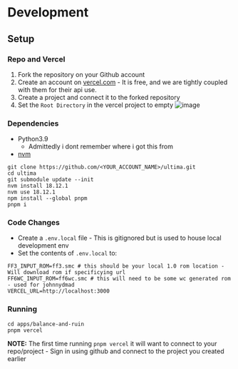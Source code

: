 # Development

## Setup

### Repo and Vercel

1. Fork the repository on your Github account
2. Create an account on [vercel.com](https://vercel.com) - It is free, and we are tightly coupled with them for their api use.
3. Create a project and connect it to the forked repository
4. Set the `Root Directory` in the vercel project to empty ![image](https://i.imgur.com/8pLWN4R.png)

### Dependencies

- Python3.9
  - Admittedly i dont remember where i got this from
- [nvm](https://github.com/nvm-sh/nvm)

```
git clone https://github.com/<YOUR_ACCOUNT_NAME>/ultima.git
cd ultima
git submodule update --init
nvm install 18.12.1
nvm use 18.12.1
npm install --global pnpm
pnpm i
```

### Code Changes

- Create a `.env.local` file - This is gitignored but is used to house local development env
- Set the contents of `.env.local` to:

```
FF3_INPUT_ROM=ff3.smc # this should be your local 1.0 rom location - Will download rom if specificying url
FF6WC_INPUT_ROM=ff6wc.smc # this will need to be some wc generated rom  - used for johnnydmad
VERCEL_URL=http://localhost:3000
```

### Running

```
cd apps/balance-and-ruin
pnpm vercel
```

**NOTE:** The first time running `pnpm vercel` it will want to connect to your repo/project - Sign in using github and connect to the project you created earlier
